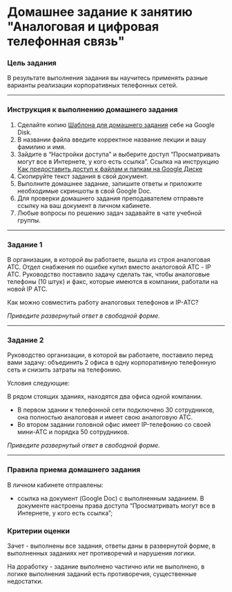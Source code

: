 # Домашнее задание к занятию "Аналоговая и цифровая телефонная связь"

### Цель задания

В результате выполнения задания вы научитесь применять разные варианты реализации корпоративных телефонных сетей.

------

### Инструкция к выполнению домашнего задания

1. Сделайте копию [Шаблона для домашнего задания](https://docs.google.com/document/d/1youKpKm_JrC0UzDyUslIZW2E2bIv5OVlm_TQDvH5Pvs/edit) себе на Google Disk.
2. В названии файла введите корректное название лекции и вашу фамилию и имя.
3. Зайдите в “Настройки доступа” и выберите доступ “Просматривать могут все в Интернете, у кого есть ссылка”.  Ссылка на инструкцию [Как предоставить доступ к файлам и папкам на Google Диске](https://support.google.com/docs/answer/2494822?hl=ru&co=GENIE.Platform%3DDesktop)
4. Скопируйте текст задания в свой документ.
5. Выполните домашнее задание, запишите ответы и приложите необходимые скриншоты в свой Google Doc.
6. Для проверки домашнего задания преподавателем отправьте ссылку на ваш документ в личном кабинете.
7. Любые вопросы по решению задач задавайте в чате учебной группы.

------

### Задание 1 

В организации, в которой вы работаете, вышла из строя аналоговая АТС. Отдел снабжения по ошибке купил вместо аналоговой АТС - IP АТС.
Руководство поставило задачу сделать так, чтобы аналоговые телефоны (10 штук) и факс, которые имеются в компании, работали на новой IP АТС.  

Как можно совместить работу аналоговых телефонов и IP-АТС?

*Приведите развернутый ответ в свободной форме.*

------
 
### Задание 2 

Руководство организации, в которой вы работаете, поставило перед вами задачу: объединить 2 офиса в одну корпоративную телефонную сеть и снизить затраты на телефонию.

Условия следующие:

В рядом стоящих зданиях, находятся два офиса одной компании. 
  - В первом здании к телефонной сети подключено 30 сотрудников, она полностью аналоговая и имеет свою аналоговую АТС.
  - Во втором задании головной офис имеет IP-телефонию со своей мини-АТС и порядка 50 сотрудников.

*Приведите развернутый ответ в свободной форме.*

------


### Правила приема домашнего задания

В личном кабинете отправлены:

- ссылка на документ (Google Doc) с выполненным заданием. В документе настроены права доступа “Просматривать могут все в Интернете, у кого есть ссылка”;

### Критерии оценки

Зачет - выполнены все задания, ответы даны в развернутой форме, в выполненных заданиях нет противоречий и нарушения логики.

На доработку - задание выполнено частично или не выполнено, в логике выполнения заданий есть противоречия, существенные недостатки.
